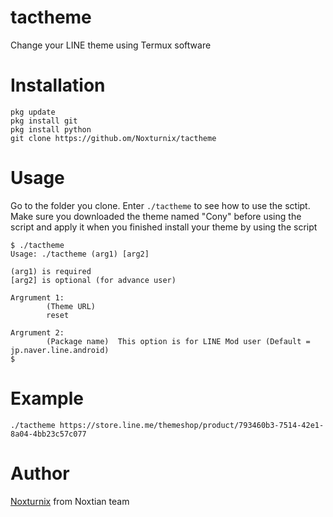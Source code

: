 # tactheme
Change your LINE theme using Termux software

# Installation
    pkg update
    pkg install git
    pkg install python
    git clone https://github.om/Noxturnix/tactheme

# Usage

Go to the folder you clone. Enter `./tactheme` to see how to use the sctipt. Make sure you downloaded the theme named "Cony" before using the script and apply it when you finished install your theme by using the script

    $ ./tactheme
    Usage: ./tactheme (arg1) [arg2]

    (arg1) is required
    [arg2] is optional (for advance user)

    Argrument 1:
            (Theme URL)
            reset

    Argrument 2:
            (Package name)  This option is for LINE Mod user (Default = jp.naver.line.android)
    $

# Example
    ./tactheme https://store.line.me/themeshop/product/793460b3-7514-42e1-8a04-4bb23c57c077

# Author
[Noxturnix](https://github.com/Noxturnix) from Noxtian team
